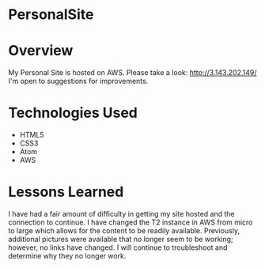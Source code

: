 # PersonalSite

# Overview

My Personal Site is hosted on AWS.  Please take a look: http://3.143.202.149/  I'm open to suggestions for improvements.  

# Technologies Used

* HTML5
* CSS3
* Atom
* AWS

# Lessons Learned

I have had a fair amount of difficulty in getting my site hosted and the connection to continue.  I have changed the T2 instance in AWS from micro to large which allows for the content to be readily available.  Previously, additional pictures were available that no longer seem to be working; however, no links have changed.  I will continue to troubleshoot and determine why they no longer work.
